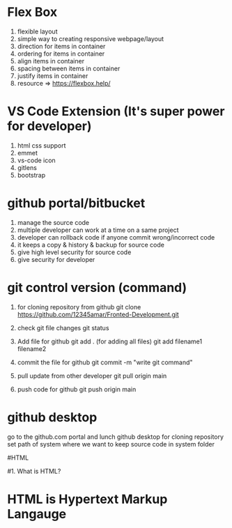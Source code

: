 # Flex Box
1. flexible layout
2. simple way to creating responsive webpage/layout
3. direction for items in container
4. ordering for items in container
5. align items in container
6. spacing between items in container
7. justify items in container
8. resource => https://flexbox.help/

# VS Code Extension (It's super power for developer)
1. html css support
2. emmet
3. vs-code icon
4. gitlens
5. bootstrap

# github portal/bitbucket
1. manage the source code
2. multiple developer can work at a time on a same project
3. developer can rollback code if anyone commit wrong/incorrect code
4. it keeps a copy & history & backup for source code
5. give high level security for source code
6. give security for developer


# git control version (command)

1. for cloning repository from github
git clone https://github.com/12345amar/Fronted-Development.git

2. check git file changes
git status

3. Add file for github
git add . (for adding all files)
git add filename1 filename2

4. commit the file for github
 git commit -m "write git command"

 5. pull update from other developer 
 git pull origin main

 6. push code for github
 git push origin main


# github desktop
go to the github.com portal and lunch github desktop for cloning repository
set path of system where we want to keep source code in system folder 


#HTML

#1.  What is HTML?

# HTML is Hypertext Markup Langauge
